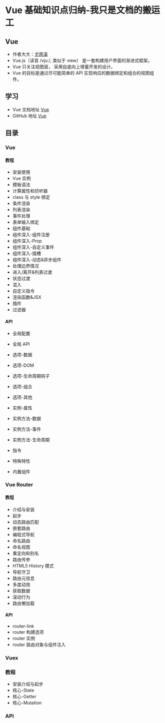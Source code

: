 # Vue 基础知识点归纳-我只是文档的搬运工

## Vue

- 作者大大：[尤雨溪](https://baike.baidu.com/item/尤雨溪/2281470?fr=aladdin)
- Vue.js（读音 /vjuː/, 类似于 view） 是一套构建用户界面的渐进式框架。
- Vue 只关注视图层， 采用自底向上增量开发的设计。
- Vue 的目标是通过尽可能简单的 API 实现响应的数据绑定和组合的视图组件。

## 学习

- Vue 文档地址 [Vue](https://cn.vuejs.org/index.html)
- GitHub 地址 [Vue](https://github.com/vuejs/vue)

## 目录

### Vue

#### 教程

- 安装使用
- Vue 实例
- 模板语法
- 计算属性和侦听器
- class 与 style 绑定
- 条件渲染
- 列表渲染
- 事件处理
- 表单输入绑定
- 组件基础
- 组件深入-组件注册
- 组件深入-Prop
- 组件深入-自定义事件
- 组件深入-插槽
- 组件深入-动态&异步组件
- 处理边界情况
- 进入/离开&列表过渡
- 状态过渡
- 混入
- 自定义指令
- 渲染函数&JSX
- 插件
- 过滤器

#### API

- 全局配置
- 全局 API

- 选项-数据
- 选项-DOM
- 选项-生命周期钩子
- 选项-组合
- 选项-其他

- 实例-属性
- 实例方法-数据
- 实例方法-事件
- 实例方法-生命周期

- 指令

- 特殊特性

- 内置组件

### Vue Router

#### 教程

- 介绍与安装
- 起步
- 动态路由匹配
- 嵌套路由
- 编程式导航
- 命名路由
- 命名视图
- 重定向和别名
- 路由传参
- HTML5 History 模式
- 导航守卫
- 路由元信息
- 多度动效
- 获取数据
- 滚动行为
- 路由懒加载

#### API

- router-link
- router 构建选项
- router 实例
- router 路由对象与组件注入

### Vuex

### 教程

- 安装介绍与起步
- 核心-State
- 核心-Getter
- 核心-Mutation

### API
